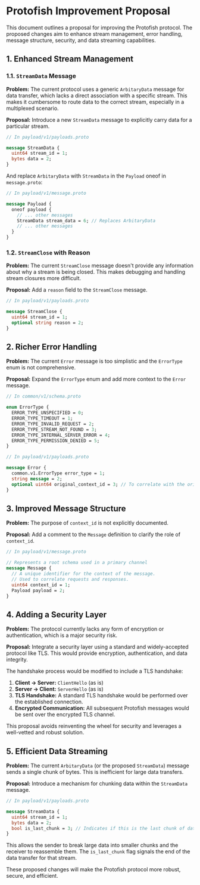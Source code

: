 # Protofish Improvement Proposal

This document outlines a proposal for improving the Protofish protocol. The proposed changes aim to enhance stream management, error handling, message structure, security, and data streaming capabilities.

## 1. Enhanced Stream Management

### 1.1. `StreamData` Message

**Problem:** The current protocol uses a generic `ArbitaryData` message for data transfer, which lacks a direct association with a specific stream. This makes it cumbersome to route data to the correct stream, especially in a multiplexed scenario.

**Proposal:** Introduce a new `StreamData` message to explicitly carry data for a particular stream.

```proto
// In payload/v1/payloads.proto

message StreamData {
  uint64 stream_id = 1;
  bytes data = 2;
}
```

And replace `ArbitaryData` with `StreamData` in the `Payload` oneof in `message.proto`:

```proto
// In payload/v1/message.proto

message Payload {
  oneof payload {
    // ... other messages
    StreamData stream_data = 6; // Replaces ArbitaryData
    // ... other messages
  }
}
```

### 1.2. `StreamClose` with Reason

**Problem:** The current `StreamClose` message doesn't provide any information about why a stream is being closed. This makes debugging and handling stream closures more difficult.

**Proposal:** Add a `reason` field to the `StreamClose` message.

```proto
// In payload/v1/payloads.proto

message StreamClose {
  uint64 stream_id = 1;
  optional string reason = 2;
}
```

## 2. Richer Error Handling

**Problem:** The current `Error` message is too simplistic and the `ErrorType` enum is not comprehensive.

**Proposal:** Expand the `ErrorType` enum and add more context to the `Error` message.

```proto
// In common/v1/schema.proto

enum ErrorType {
  ERROR_TYPE_UNSPECIFIED = 0;
  ERROR_TYPE_TIMEOUT = 1;
  ERROR_TYPE_INVALID_REQUEST = 2;
  ERROR_TYPE_STREAM_NOT_FOUND = 3;
  ERROR_TYPE_INTERNAL_SERVER_ERROR = 4;
  ERROR_TYPE_PERMISSION_DENIED = 5;
}

// In payload/v1/payloads.proto

message Error {
  common.v1.ErrorType error_type = 1;
  string message = 2;
  optional uint64 original_context_id = 3; // To correlate with the original request
}
```

## 3. Improved Message Structure

**Problem:** The purpose of `context_id` is not explicitly documented.

**Proposal:** Add a comment to the `Message` definition to clarify the role of `context_id`.

```proto
// In payload/v1/message.proto

// Represents a root schema used in a primary channel
message Message {
  // A unique identifier for the context of the message.
  // Used to correlate requests and responses.
  uint64 context_id = 1;
  Payload payload = 2;
}
```

## 4. Adding a Security Layer

**Problem:** The protocol currently lacks any form of encryption or authentication, which is a major security risk.

**Proposal:** Integrate a security layer using a standard and widely-accepted protocol like TLS. This would provide encryption, authentication, and data integrity.

The handshake process would be modified to include a TLS handshake:

1.  **Client -> Server:** `ClientHello` (as is)
2.  **Server -> Client:** `ServerHello` (as is)
3.  **TLS Handshake:** A standard TLS handshake would be performed over the established connection.
4.  **Encrypted Communication:** All subsequent Protofish messages would be sent over the encrypted TLS channel.

This proposal avoids reinventing the wheel for security and leverages a well-vetted and robust solution.

## 5. Efficient Data Streaming

**Problem:** The current `ArbitaryData` (or the proposed `StreamData`) message sends a single chunk of bytes. This is inefficient for large data transfers.

**Proposal:** Introduce a mechanism for chunking data within the `StreamData` message.

```proto
// In payload/v1/payloads.proto

message StreamData {
  uint64 stream_id = 1;
  bytes data = 2;
  bool is_last_chunk = 3; // Indicates if this is the last chunk of data for the stream
}
```

This allows the sender to break large data into smaller chunks and the receiver to reassemble them. The `is_last_chunk` flag signals the end of the data transfer for that stream.

These proposed changes will make the Protofish protocol more robust, secure, and efficient.
